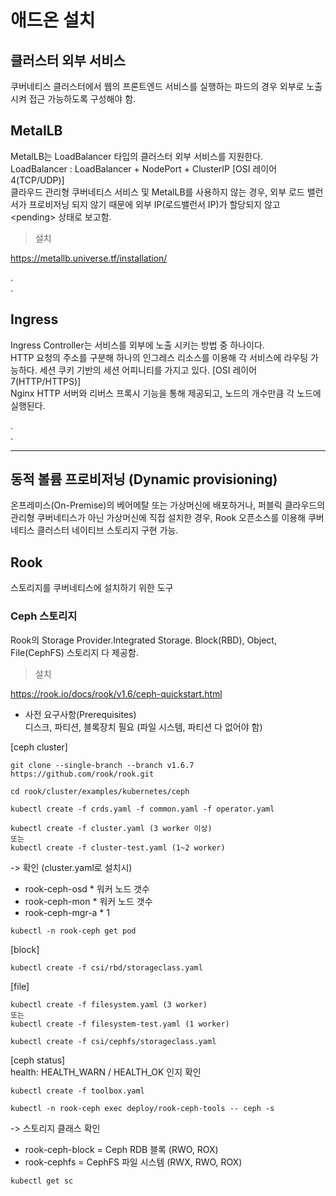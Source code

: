 # 애드온 설치

## 클러스터 외부 서비스
쿠버네티스 클러스터에서 웹의 프론트엔드 서비스를 실행하는 파드의 경우 외부로 노출시켜 접근 가능하도록 구성해야 함.  

## MetalLB
  
MetalLB는 LoadBalancer 타입의 클러스터 외부 서비스를 지원한다.    
LoadBalancer : LoadBalancer + NodePort + ClusterIP   [OSI 레이어 4(TCP/UDP)]    
클라우드 관리형 쿠버네티스 서비스 및 MetalLB를 사용하지 않는 경우, 외부 로드 밸런서가 프로비저닝 되지 않기 때문에 외부 IP(로드밸런서 IP)가 할당되지 않고 \<pending> 상태로 보고함.    
> 설치    

https://metallb.universe.tf/installation/
<!-- .    
.    
.    
.     -->
.    
.    
## Ingress
Ingress Controller는 서비스를 외부에 노출 시키는 방법 중 하나이다.     
HTTP 요청의 주소를 구분해 하나의 인그레스 리소스를 이용해 각 서비스에 라우팅 가능하다. 세션 쿠키 기반의 세션 어피니티를 가지고 있다.  [OSI 레이어 7(HTTP/HTTPS)]     
Nginx HTTP 서버와 리버스 프록시 기능을 통해 제공되고, 노드의 개수만큼 각 노드에 실행된다.
<!-- > 설치    

.    
.    
.    
.     -->
.    
.    

***
## 동적 볼륨 프로비저닝 (Dynamic provisioning)
온프레미스(On-Premise)의 베어메탈 또는 가상머신에 배포하거나, 퍼블릭 클라우드의 관리형 쿠버네티스가 아닌 가상머신에 직접 설치한 경우, Rook 오픈소스를 이용해 쿠버네티스 클러스터 네이티브 스토리지 구현 가능.
## Rook
스토리지를 쿠버네티스에 설치하기 위한 도구    
### Ceph 스토리지
Rook의 Storage Provider.Integrated Storage.
Block(RBD), Object, File(CephFS) 스토리지 다 제공함.

> 설치    

https://rook.io/docs/rook/v1.6/ceph-quickstart.html
- 사전 요구사항(Prerequisites)    
디스크, 파티션, 블록장치 필요  (파일 시스템, 파티션 다 없어야 함)    

[ceph cluster]
````
git clone --single-branch --branch v1.6.7 https://github.com/rook/rook.git

cd rook/cluster/examples/kubernetes/ceph

kubectl create -f crds.yaml -f common.yaml -f operator.yaml

kubectl create -f cluster.yaml (3 worker 이상)
또는
kubectl create -f cluster-test.yaml (1~2 worker)
````
-> 확인 (cluster.yaml로 설치시)    
- rook-ceph-osd * 워커 노드 갯수    
- rook-ceph-mon * 워커 노드 갯수    
- rook-ceph-mgr-a * 1    

````
kubectl -n rook-ceph get pod
````

[block]
````
kubectl create -f csi/rbd/storageclass.yaml
````
[file]
````
kubectl create -f filesystem.yaml (3 worker)
또는
kubectl create -f filesystem-test.yaml (1 worker)

kubectl create -f csi/cephfs/storageclass.yaml
````
[ceph status]    
health: HEALTH_WARN / HEALTH_OK 인지 확인
````
kubectl create -f toolbox.yaml

kubectl -n rook-ceph exec deploy/rook-ceph-tools -- ceph -s
````
-> 스토리지 클래스 확인    
- rook-ceph-block = Ceph RDB 블록 (RWO, ROX)
- rook-cephfs = CephFS 파일 시스템 (RWX, RWO, ROX)

````
kubectl get sc
````